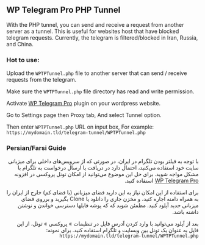 ## WP Telegram Pro PHP Tunnel

With the PHP tunnel, you can send and receive a request from another server as a tunnel.
This is useful for websites host that have blocked telegram requests.
Currently, the telegram is filtered/blocked in Iran, Russia, and China.


### Hot to use:

Upload the `WPTPTunnel.php` file to another server that can send / receive requests from the telegram.

Make sure the `WPTPTunnel.php` file directory has read and write permission.

Activate [WP Telegram Pro](https://wordpress.org/plugins/wp-telegram-pro) plugin on your wordpress website.

Go to Settings page then Proxy tab, And select Tunnel option.

Then enter `WPTPTunnel.php` URL on input box, For example: `https://mydomain.tld/telegram-tunnel/WPTPTunnel.php`

### Persian/Farsi Guide
<div dir='rtl' align='right'>

با توجه به فیلتر بودن تلگرام در ایران، در صورتی که از سرویس‌های داخلی برای میزبانی سایت خود استفاده می‌کنید، احتمال دارد در دریافت یا ارسال درخواست به تلگرام با مشکل مواجه شوید. برای حل این موضوع می‌توانید از امکان تونل پروکسی در افزونه [WP Telegram Pro](https://wordpress.org/plugins/wp-telegram-pro) استفاده کنید.

برای استفاده از این امکان نیاز به این دارید فضای میزبانی (با فضای کم) خارج از ایران را به همراه دامنه اجاره کنید، و مخزن جاری را دانلود یا Clone بگیرید و برروی فضای میزبانی جدید آپلود کنید.
مطمئن شوید که که پوشه فایلها دسترسی خواندن و نوشتن داشته باشد.

بعد از آپلود می‌توانید با وارد کردن آدرس فایل در تنظیمات » پروکسی » تونل، از این فایل به عنوان یک تونل بین وبسایت و تلگرام استفاده کنید.
برای نمونه: `https://mydomain.tld/telegram-tunnel/WPTPTunnel.php`

</div>